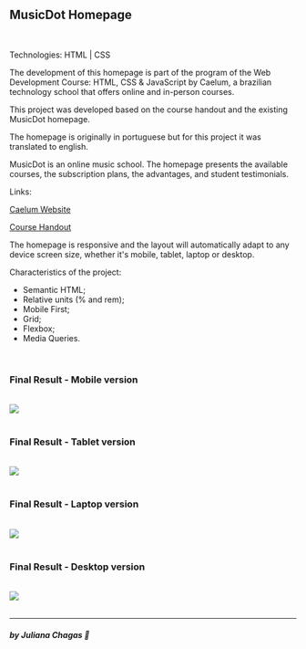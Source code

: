 ## MusicDot Homepage 
<br>
<p>Technologies: HTML | CSS</p>
<p>The development of this homepage is part of the program of the Web Development Course: HTML, CSS & JavaScript by Caelum, a brazilian technology school that offers online and in-person courses.</p>
<p>This project was developed based on the course handout and the existing MusicDot homepage.</p>
<p>The homepage is originally in portuguese but for this project it was translated to english.</p>
<p>MusicDot is an online music school. The homepage presents the available courses, the subscription plans, the advantages, and student testimonials. </p>
<p>Links:</p>
<p><a href="https://www.caelum.com.br/">Caelum Website</a></p>
<p><a href="https://www.caelum.com.br/apostila-html-css-javascript">Course Handout</a></p>
<p>The homepage is responsive and the layout will automatically adapt to any device screen size, whether it's mobile, tablet, laptop or desktop.</p>
<p>Characteristics of the project:</p>

- Semantic HTML;
- Relative units (% and rem);
- Mobile First;
- Grid;
- Flexbox;
- Media Queries.

<br>

### Final Result - Mobile version 
<br>
<img src="screenshot/screenshot-mobile.png">
<br>
<br>


### Final Result - Tablet version
<br>
<img src="screenshot/screenshot-tablet.png">
<br>
<br>

### Final Result - Laptop version
<br>
<img src="screenshot/screenshot-laptop.png">
<br>
<br>


### Final Result - Desktop version
<br>
<img src="screenshot/screenshot-desktop.png"/>
<br>
<br>

***
##### by Juliana Chagas 💜